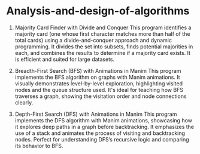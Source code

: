 # Analysis-and-design-of-algorithms

1. Majority Card Finder with Divide and Conquer
This program identifies a majority card (one whose first character matches more than half of the total cards) using a divide-and-conquer approach and dynamic programming. It divides the set into subsets, finds potential majorities in each, and combines the results to determine if a majority card exists. It is efficient and suited for large datasets.

2. Breadth-First Search (BFS) with Animations in Manim
This program implements the BFS algorithm on graphs with Manim animations. It visually demonstrates level-by-level exploration, highlighting visited nodes and the queue structure used. It's ideal for teaching how BFS traverses a graph, showing the visitation order and node connections clearly.

3. Depth-First Search (DFS) with Animations in Manim
This program implements the DFS algorithm with Manim animations, showcasing how it explores deep paths in a graph before backtracking. It emphasizes the use of a stack and animates the process of visiting and backtracking nodes. Perfect for understanding DFS’s recursive logic and comparing its behavior to BFS.
